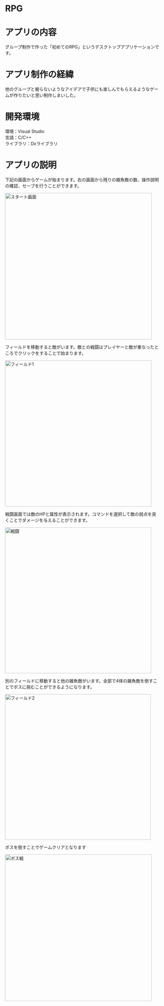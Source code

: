 # RPG
# アプリの内容
グループ制作で作った「初めてのRPG」というデスクトップアプリケーションです。
# アプリ制作の経緯
他のグループと被らないようなアイデアで子供にも楽しんでもらえるようなゲームが作りたいと思い制作しまいした。
# 開発環境
環境：Visual Studio   
言語：C/C++  
ライブラリ：Dxライブラリ 
# アプリの説明
下記の画面からゲームが始まります。右の画面から残りの雑魚敵の数、操作説明の確認、セーブを行うことができます。  

<img width="479" alt="スタート画面" src="https://user-images.githubusercontent.com/104678147/189516169-947a038f-b022-4d7b-aebb-078a899b60cf.png">

フィールドを移動すると敵がいます。敵との戦闘はプレイヤーと敵が重なったところでクリックをすることで始まります。

<img width="478" alt="フィールド1" src="https://user-images.githubusercontent.com/104678147/189516429-3b59c916-77a4-4b20-9afa-8d6c8642d395.png">

戦闘画面では敵のHPと属性が表示されます。コマンドを選択して敵の弱点を突くことでダメージを与えることができます。  

<img width="477" alt="戦闘" src="https://user-images.githubusercontent.com/104678147/189516472-23ffdd3b-fd4a-48ac-a458-09b19bdd6913.png">

別のフィールドに移動すると他の雑魚敵がいます。全部で4体の雑魚敵を倒すことでボスに挑むことができるようになります。  

<img width="476" alt="フィールド2" src="https://user-images.githubusercontent.com/104678147/189516539-6496af51-1931-4920-a1a7-5939ac42126a.png">

ボスを倒すことでゲームクリアとなります  

<img width="479" alt="ボス戦" src="https://user-images.githubusercontent.com/104678147/189516102-f5978f46-aa35-418c-9497-68e348532571.png">
